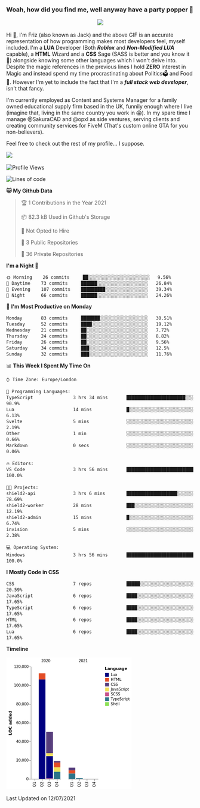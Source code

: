 ### Woah, how did you find me, well anyway have a party popper 🎉

<p align="center">
  <img  src="https://66.media.tumblr.com/d2766024a15e8c140bf20f314664eed2/d1615166bf58615c-d8/s400x600/aabc473a64edc43599d5345fd1e9e792d66ecc48.gifv">
</p>

Hi :wave:, I'm Friz (also known as Jack) and the above GIF is an accurate representation of how programming makes most developers feel, myself included. I'm a **LUA** Developer (Both ***Roblox*** and ***Non-Modified LUA*** capable), a **HTML** Wizard and a **CSS** Sage (SASS is better and you know it :pray:) alongside knowing some other languages which I won't delve into. Despite the magic references in the previous lines I hold **ZERO** interest in Magic and instead spend my time procrastinating about Politics🗳️ and Food🍔. However I'm yet to include the fact that I'm a ***full stack web developer***, isn't that fancy.

I'm currently employed as Content and Systems Manager for a family owned educational supply firm based in the UK, funnily enough where I live (imagine that, living in the same country you work in 😱). In my spare time I manage @SakuraCAD and @opxl as side ventures, serving clients and creating community services for FiveM (That's custom online GTA for you non-believers).

Feel free to check out the rest of my profile... I suppose.

<a href="https://github.com/anuraghazra/github-readme-stats">
  <img  src="https://github-readme-stats.vercel.app/api?username=JackOPXL&count_private=true&show_icons=true&theme=tokyonight" />
</a>



<!--START_SECTION:waka-->
![Profile Views](http://img.shields.io/badge/Profile%20Views-0-blue)

![Lines of code](https://img.shields.io/badge/From%20Hello%20World%20I%27ve%20Written-195571%20lines%20of%20code-blue)

**🐱 My Github Data** 

> 🏆 1 Contributions in the Year 2021
 > 
> 📦 82.3 kB Used in Github's Storage 
 > 
> 🚫 Not Opted to Hire
 > 
> 📜 3 Public Repositories 
 > 
> 🔑 36 Private Repositories  
 > 
**I'm a Night 🦉** 

```text
🌞 Morning    26 commits     ██░░░░░░░░░░░░░░░░░░░░░░░   9.56% 
🌆 Daytime    73 commits     ██████░░░░░░░░░░░░░░░░░░░   26.84% 
🌃 Evening    107 commits    █████████░░░░░░░░░░░░░░░░   39.34% 
🌙 Night      66 commits     ██████░░░░░░░░░░░░░░░░░░░   24.26%

```
📅 **I'm Most Productive on Monday** 

```text
Monday       83 commits     ███████░░░░░░░░░░░░░░░░░░   30.51% 
Tuesday      52 commits     ████░░░░░░░░░░░░░░░░░░░░░   19.12% 
Wednesday    21 commits     ██░░░░░░░░░░░░░░░░░░░░░░░   7.72% 
Thursday     24 commits     ██░░░░░░░░░░░░░░░░░░░░░░░   8.82% 
Friday       26 commits     ██░░░░░░░░░░░░░░░░░░░░░░░   9.56% 
Saturday     34 commits     ███░░░░░░░░░░░░░░░░░░░░░░   12.5% 
Sunday       32 commits     ███░░░░░░░░░░░░░░░░░░░░░░   11.76%

```


📊 **This Week I Spent My Time On** 

```text
⌚︎ Time Zone: Europe/London

💬 Programming Languages: 
TypeScript               3 hrs 34 mins       ██████████████████████░░░   90.9% 
Lua                      14 mins             █░░░░░░░░░░░░░░░░░░░░░░░░   6.13% 
Svelte                   5 mins              ░░░░░░░░░░░░░░░░░░░░░░░░░   2.19% 
Other                    1 min               ░░░░░░░░░░░░░░░░░░░░░░░░░   0.66% 
Markdown                 0 secs              ░░░░░░░░░░░░░░░░░░░░░░░░░   0.06%

🔥 Editors: 
VS Code                  3 hrs 56 mins       █████████████████████████   100.0%

🐱‍💻 Projects: 
shield2-api              3 hrs 6 mins        ███████████████████░░░░░░   78.69% 
shield2-worker           28 mins             ███░░░░░░░░░░░░░░░░░░░░░░   12.19% 
shield2-admin            15 mins             █░░░░░░░░░░░░░░░░░░░░░░░░   6.74% 
invision                 5 mins              ░░░░░░░░░░░░░░░░░░░░░░░░░   2.38%

💻 Operating System: 
Windows                  3 hrs 56 mins       █████████████████████████   100.0%

```

**I Mostly Code in CSS** 

```text
CSS                      7 repos             █████░░░░░░░░░░░░░░░░░░░░   20.59% 
JavaScript               6 repos             ████░░░░░░░░░░░░░░░░░░░░░   17.65% 
TypeScript               6 repos             ████░░░░░░░░░░░░░░░░░░░░░   17.65% 
HTML                     6 repos             ████░░░░░░░░░░░░░░░░░░░░░   17.65% 
Lua                      6 repos             ████░░░░░░░░░░░░░░░░░░░░░   17.65%

```


**Timeline**

![Chart not found](https://raw.githubusercontent.com/JackOPXL/JackOPXL/master/charts/bar_graph.png) 


 Last Updated on 12/07/2021
<!--END_SECTION:waka-->


